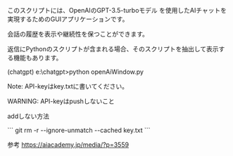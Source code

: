 このスクリプトには、OpenAIのGPT-3.5-turboモデル を使用したAIチャットを実現するためのGUIアプリケーションです。<p>
会話の履歴を表示や継続性を保つことができます。<p>
返信にPythonのスクリプトが含まれる場合、そのスクリプトを抽出して表示する機能もあります。

(chatgpt) e:\chatgpt>python openAiWindow.py
 <p>
Note: API-keyはkey.txtに書いてください。 <p>
WARNING: API-keyはpushしないこと <p>
<p>
addしない方法<p>
```
git rm -r --ignore-unmatch --cached key.txt
```

参考
https://aiacademy.jp/media/?p=3559
